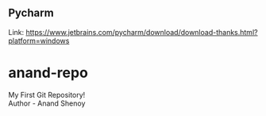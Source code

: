 ## Pycharm
Link: https://www.jetbrains.com/pycharm/download/download-thanks.html?platform=windows

# anand-repo
My First Git Repository! <br>
Author - Anand Shenoy
